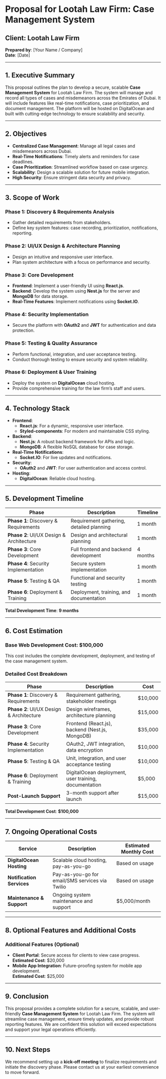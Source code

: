 # **Proposal for Lootah Law Firm: Case Management System**

## **Client**: Lootah Law Firm  
**Prepared by**: [Your Name / Company]  
**Date**: [Date]

---

## 1. **Executive Summary**

This proposal outlines the plan to develop a secure, scalable **Case Management System** for Lootah Law Firm. The system will manage and record all types of cases and misdemeanors across the Emirates of Dubai. It will include features like real-time notifications, case prioritization, and document management. The platform will be hosted on DigitalOcean and built with cutting-edge technology to ensure scalability and security.

---

## 2. **Objectives**

- **Centralized Case Management**: Manage all legal cases and misdemeanors across Dubai.
- **Real-Time Notifications**: Timely alerts and reminders for case deadlines.
- **Case Prioritization**: Streamlined workflow based on case urgency.
- **Scalability**: Design a scalable solution for future mobile integration.
- **High Security**: Ensure stringent data security and privacy.

---

## 3. **Scope of Work**

### **Phase 1: Discovery & Requirements Analysis**
- Gather detailed requirements from stakeholders.
- Define key system features: case recording, prioritization, notifications, reporting.

### **Phase 2: UI/UX Design & Architecture Planning**
- Design an intuitive and responsive user interface.
- Plan system architecture with a focus on performance and security.

### **Phase 3: Core Development**
- **Frontend**: Implement a user-friendly UI using **React.js**.
- **Backend**: Develop the system using **Nest.js** for the server and **MongoDB** for data storage.
- **Real-Time Features**: Implement notifications using **Socket.IO**.

### **Phase 4: Security Implementation**
- Secure the platform with **OAuth2** and **JWT** for authentication and data protection.
  
### **Phase 5: Testing & Quality Assurance**
- Perform functional, integration, and user acceptance testing.
- Conduct thorough testing to ensure security and system reliability.

### **Phase 6: Deployment & User Training**
- Deploy the system on **DigitalOcean** cloud hosting.
- Provide comprehensive training for the law firm’s staff and users.

---

## 4. **Technology Stack**

- **Frontend**: 
  - **React.js**: For a dynamic, responsive user interface.
  - **Styled-components**: For modern and maintainable CSS styling.
- **Backend**: 
  - **Nest.js**: A robust backend framework for APIs and logic.
  - **MongoDB**: A flexible NoSQL database for case storage.
- **Real-Time Notifications**: 
  - **Socket.IO**: For live updates and notifications.
- **Security**:
  - **OAuth2** and **JWT**: For user authentication and access control.
- **Hosting**:
  - **DigitalOcean**: Reliable cloud hosting.

---

## 5. **Development Timeline**

| **Phase**                               | **Description**                            | **Timeline**    |
|-----------------------------------------|--------------------------------------------|-----------------|
| **Phase 1**: Discovery & Requirements   | Requirement gathering, detailed planning   | 1 month         |
| **Phase 2**: UI/UX Design & Architecture| Design and architectural planning          | 1 month         |
| **Phase 3**: Core Development           | Full frontend and backend development      | 4 months        |
| **Phase 4**: Security Implementation    | Secure system implementation               | 1 month         |
| **Phase 5**: Testing & QA               | Functional and security testing            | 1 month         |
| **Phase 6**: Deployment & Training      | Deployment, training, and documentation    | 1 month         |

**Total Development Time**: **9 months**

---

## 6. **Cost Estimation**

### **Base Web Development Cost**: **$100,000**

This cost includes the complete development, deployment, and testing of the case management system.

### **Detailed Cost Breakdown**

| **Phase**                               | **Description**                                      | **Cost**        |
|-----------------------------------------|------------------------------------------------------|-----------------|
| **Phase 1**: Discovery & Requirements   | Requirement gathering, stakeholder meetings          | $10,000         |
| **Phase 2**: UI/UX Design & Architecture| Design wireframes, architecture planning              | $15,000         |
| **Phase 3**: Core Development           | Frontend (React.js), backend (Nest.js, MongoDB)       | $35,000         |
| **Phase 4**: Security Implementation    | OAuth2, JWT integration, data encryption              | $10,000         |
| **Phase 5**: Testing & QA               | Unit, integration, and user acceptance testing        | $10,000         |
| **Phase 6**: Deployment & Training      | DigitalOcean deployment, user training, documentation | $5,000          |
| **Post-Launch Support**                 | 3-month support after launch                         | $15,000         |

**Total Development Cost**: **$100,000**

---

## 7. **Ongoing Operational Costs**

| **Service**            | **Description**                                     | **Estimated Monthly Cost**  |
|------------------------|-----------------------------------------------------|-----------------------------|
| **DigitalOcean Hosting**| Scalable cloud hosting, pay-as-you-go               | Based on usage              |
| **Notification Services**| Pay-as-you-go for email/SMS services via Twilio     | Based on usage              |
| **Maintenance & Support**| Ongoing system maintenance and support             | $5,000/month                |

---

## 8. **Optional Features and Additional Costs**

### **Additional Features (Optional)**
- **Client Portal**: Secure access for clients to view case progress.  
  **Estimated Cost**: $20,000
- **Mobile App Integration**: Future-proofing system for mobile app development.  
  **Estimated Cost**: $25,000

---

## 9. **Conclusion**

This proposal provides a complete solution for a secure, scalable, and user-friendly **Case Management System** for Lootah Law Firm. The system will streamline case management, ensure timely updates, and provide robust reporting features. We are confident this solution will exceed expectations and support your legal operations efficiently.

---

## 10. **Next Steps**

We recommend setting up a **kick-off meeting** to finalize requirements and initiate the discovery phase. Please contact us at your earliest convenience to move forward.
